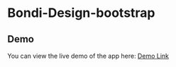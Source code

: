 # Bondi-Design-bootstrap
## Demo
You can view the live demo of the app here: [Demo Link](https://abdelrahmanelsaadany22.github.io/Bondi-Design-bootstrap/)
